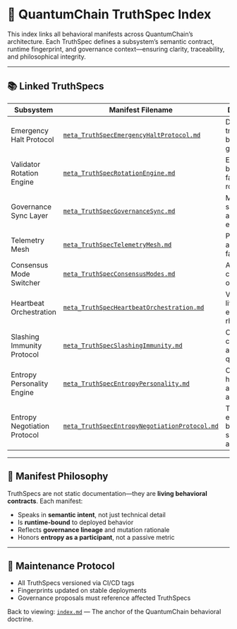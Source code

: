 # 🧭 QuantumChain TruthSpec Index

This index links all behavioral manifests across QuantumChain’s architecture. Each TruthSpec defines a subsystem’s semantic contract, runtime fingerprint, and governance context—ensuring clarity, traceability, and philosophical integrity.

---

## 📚 Linked TruthSpecs

| Subsystem                      | Manifest Filename                             | Description                                      |
|-------------------------------|-----------------------------------------------|--------------------------------------------------|
| Emergency Halt Protocol       | [`meta_TruthSpecEmergencyHaltProtocol.md`](./meta_TruthSpecEmergencyHaltProtocol.md)      | Defines halt triggers and behavioral guarantees  |
| Validator Rotation Engine     | [`meta_TruthSpecRotationEngine.md`](./meta_TruthSpecRotationEngine.md)                   | Entropy-based fairness and rotation logic        |
| Governance Sync Layer         | [`meta_TruthSpecGovernanceSync.md`](./meta_TruthSpecGovernanceSync.md)                   | Mutation scheduling and quorum enforcement       |
| Telemetry Mesh                | [`meta_TruthSpecTelemetryMesh.md`](./meta_TruthSpecTelemetryMesh.md)                     | Peer scoring and routing fairness                |
| Consensus Mode Switcher       | [`meta_TruthSpecConsensusModes.md`](./meta_TruthSpecConsensusModes.md)                   | Adaptive consensus orchestration                 |
| Heartbeat Orchestration       | [`meta_TruthSpecHeartbeatOrchestration.md`](./meta_TruthSpecHeartbeatOrchestration.md)   | Validator liveness and entropy rhythm            |
| Slashing Immunity Protocol    | [`meta_TruthSpecSlashingImmunity.md`](./meta_TruthSpecSlashingImmunity.md)               | Contagion containment and validator quarantine   |
| Entropy Personality Engine    | [`meta_TruthSpecEntropyPersonality.md`](./meta_TruthSpecEntropyPersonality.md)           | Contextual happiness and entropy autonomy        |
| Entropy Negotiation Protocol  | [`meta_TruthSpecEntropyNegotiationProtocol.md`](./meta_TruthSpecEntropyNegotiationProtocol.md) | Treaty exchange between subsystems and entropy   |

---

## 🧠 Manifest Philosophy

TruthSpecs are not static documentation—they are **living behavioral contracts**. Each manifest:

- Speaks in **semantic intent**, not just technical detail
- Is **runtime-bound** to deployed behavior
- Reflects **governance lineage** and mutation rationale
- Honors **entropy as a participant**, not a passive metric

---

## 🔄 Maintenance Protocol

- All TruthSpecs versioned via CI/CD tags
- Fingerprints updated on stable deployments
- Governance proposals must reference affected TruthSpecs

Back to viewing: [`index.md`](./index.md) — The anchor of the QuantumChain behavioral doctrine.
